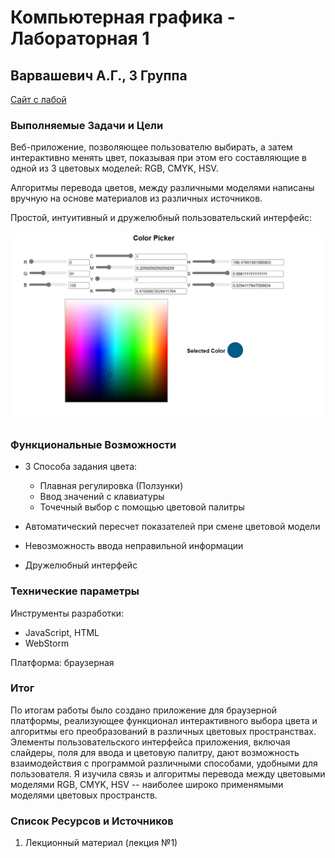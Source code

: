 # Компьютерная графика - Лабораторная 1

## Варвашевич А.Г., 3 Группа

[Сайт с лабой](https://angelina-varvashevich.github.io/computer-graphics/lab-1/color_picker.html)

### Выполняемые Задачи и Цели

Веб-приложение, позволяющее пользователю выбирать, а
затем интерактивно менять цвет, показывая при этом его составляющие в одной из
3 цветовых моделей: RGB, CMYK, HSV.

Алгоритмы перевода цветов, между различными моделями написаны вручную на основе
материалов из различных источников.

Простой, интуитивный и дружелюбный пользовательский интерфейс:

![Снимок Экрана](img.png)

### Функциональные Возможности

- 3 Способа задания цвета:
    - Плавная регулировка (Ползунки)
    - Ввод значений с клавиатуры
    - Точечный выбор с помощью цветовой палитры

- Автоматический пересчет показателей при смене цветовой модели
- Невозможность ввода неправильной информации
- Дружелюбный интерфейс

### Технические параметры

Инструменты разработки:

- JavaScript, HTML
- WebStorm

Платформа: браузерная

### Итог

По итогам работы было создано приложение для браузерной платформы, реализующее функционал интерактивного выбора цвета и алгоритмы его преобразований
в различных цветовых пространствах. Элементы пользовательского интерфейса приложения, включая слайдеры, поля для ввода и цветовую палитру, дают возможность взаимодействия с программой различными способами, удобными для пользователя. Я изучила связь и алгоритмы перевода между цветовыми моделями
RGB, CMYK, HSV -- наиболее широко применямыми моделями цветовых пространств.

### Список Ресурсов и Источников

1. Лекционный материал (лекция №1)
